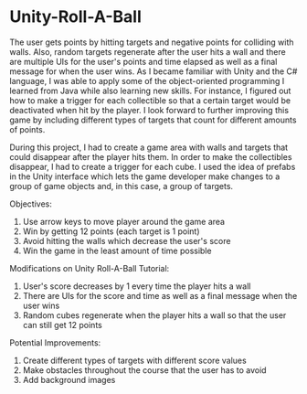 # Unity-Roll-A-Ball
The user gets points by hitting targets and negative points for colliding with walls. Also, random targets regenerate after the user hits 
a wall and there are multiple UIs for the user's points and time elapsed as well as a final message for when the user wins. 
As I became familiar with Unity and the C# language, I was able to apply some of the object-oriented programming I learned from Java
while also learning new skills. For instance, I figured out how to make a trigger for each collectible so that a certain target 
would be deactivated when hit by the player. I look forward to further improving this game by including different types of targets that count
for different amounts of points. 

During this project, I had to create a game area with walls and targets that could disappear after the player hits them. In order to make 
the collectibles disappear, I had to create a trigger for each cube. I used the idea of prefabs in the Unity interface which lets the game
developer make changes to a group of game objects and, in this case, a group of targets. 

Objectives:
1. Use arrow keys to move player around the game area
2. Win by getting 12 points (each target is 1 point)
3. Avoid hitting the walls which decrease the user's score
4. Win the game in the least amount of time possible

Modifications on Unity Roll-A-Ball Tutorial:
1. User's score decreases by 1 every time the player hits a wall
2. There are UIs for the score and time as well as a final message when the user wins
3. Random cubes regenerate when the player hits a wall so that the user can still get 12 points

Potential Improvements:
1. Create different types of targets with different score values
2. Make obstacles throughout the course that the user has to avoid
3. Add background images
